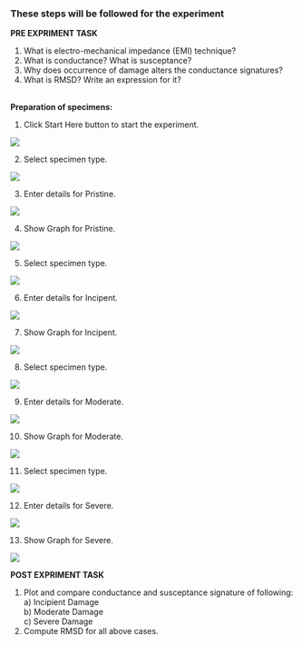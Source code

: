 ### These steps will be followed for the experiment

**PRE EXPRIMENT TASK**

1) What is electro-mechanical impedance (EMI) technique?<br>
2) What is conductance? What is susceptance?<br>
3) Why does occurrence of damage alters the conductance signatures?<br>
4) What is RMSD? Write an expression for it?<br><br>

**Preparation of specimens:**

1. Click Start Here button to start the experiment.
 
<img src="images/pr1.png"/>

2. Select specimen type.
 
<img src="images/pr2.png"/>

3. Enter details for Pristine.
 
<img src="images/pr10.png"/>

4. Show Graph for Pristine.
 
<img src="images/pr9.png"/>

5. Select specimen type.
 
<img src="images/pr3.png"/>

6. Enter details for Incipent.
 
<img src="images/pr6.png"/>

7. Show Graph for Incipent.
 
<img src="images/pr9.png"/>

8.  Select specimen type.
 
<img src="images/pr4.png"/>

9.  Enter details for Moderate.
 
<img src="images/pr7.png"/>

10.  Show Graph for Moderate.
 
<img src="images/pr9.png"/>

11.  Select specimen type.
 
<img src="images/pr5.png"/>

12. Enter details for Severe.
 
<img src="images/pr8.png"/>

13. Show Graph for Severe.
 
<img src="images/pr9.png"/>

<br>

**POST EXPRIMENT TASK**


1) Plot and compare conductance and susceptance signature of following:<br>
a) Incipient Damage<br>
b) Moderate Damage<br>
c) Severe Damage<br>
2) Compute RMSD for all above cases.<br>
